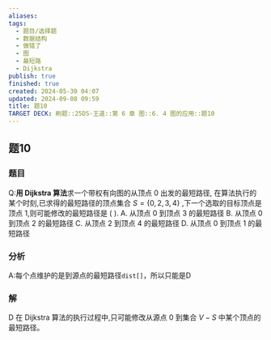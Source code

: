```yaml
---
aliases: 
tags:
  - 题目/选择题
  - 数据结构
  - 做错了
  - 图
  - 最短路
  - Dijkstra
publish: true
finished: true
created: 2024-05-30 04:07
updated: 2024-09-08 09:59
title: 题10
TARGET DECK: 刷题::25DS-王道::第 6 章 图::6. 4 图的应用::题10
---
```

## 题10
### 题目
Q:**用 Dijkstra 算法**求一个带权有向图的从顶点 0 出发的最短路径, 在算法执行的某个时刻,已求得的最短路径的顶点集合 $S = \{ 0,2,3,4\}$ ,下一个选取的目标顶点是顶点 1,则可能修改的最短路径是 ( ).
A. 从顶点 0 到顶点 3 的最短路径 
B. 从顶点 0 到顶点 2 的最短路径
C. 从顶点 2 到顶点 4 的最短路径 
D. 从顶点 0 到顶点 1 的最短路径
### 分析
A:每个点维护的是到源点的最短路径`dist[]`，所以只能是D
### 解
D
在 Dijkstra 算法的执行过程中,只可能修改从源点 0 到集合 $V - S$ 中某个顶点的最短路径。



